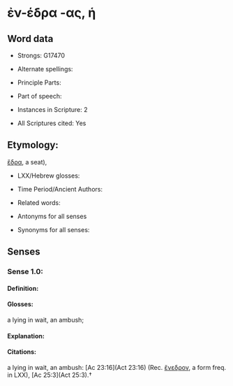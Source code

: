 # ἐν-έδρα -ας, ἡ

<!-- Status: S2=NeedsEdits -->
<!-- Lexica used for edits:   -->

## Word data

* Strongs: G17470

* Alternate spellings:



* Principle Parts: 


* Part of speech: 


* Instances in Scripture: 2

* All Scriptures cited: Yes

## Etymology: 

[ἕδρα](), a seat), 

* LXX/Hebrew glosses: 


* Time Period/Ancient Authors: 


* Related words: 

* Antonyms for all senses

* Synonyms for all senses: 


## Senses 


### Sense  1.0: 

#### Definition: 

#### Glosses: 

a lying in wait, an ambush; 

#### Explanation: 


#### Citations: 

a lying in wait, an ambush: [Ac 23:16](Act 23:16) (Rec. [ἔνεδρον](), a form freq. in LXX), [Ac 25:3](Act 25:3).†
